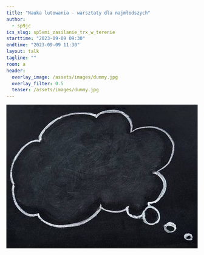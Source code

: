 ```yaml
---
title: "Nauka lutowania - warsztaty dla najmłodszych"
author: 
  - sp9jc
ics_slug: sp5xmi_zasilanie_trx_w_terenie
starttime: "2023-09-09 09:30"
endtime: "2023-09-09 11:30"
layout: talk
tagline: ""
room: a
header:
  overlay_image: /assets/images/dummy.jpg
  overlay_filter: 0.5
  teaser: /assets/images/dummy.jpg
---
```


![](/assets/images/dummy.jpg)
